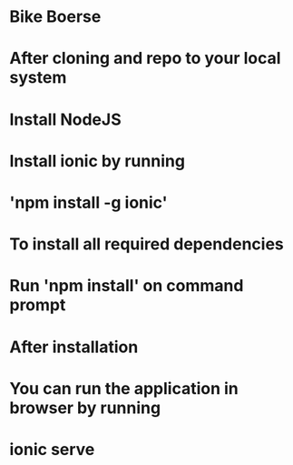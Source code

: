 # Bike Boerse
#
#
#
#
# After cloning and repo to your local system
# Install NodeJS
# Install ionic by running
# 'npm install -g ionic'
#
#
# To install all required dependencies
#
# Run 'npm install' on command prompt
#
# After installation
#
# You can run the application in browser by running
# ionic serve 
